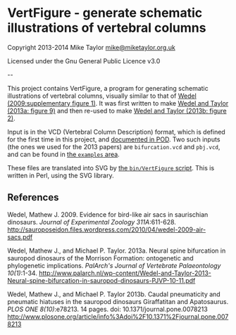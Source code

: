 # VertFigure - generate schematic illustrations of vertebral columns

Copyright 2013-2014 Mike Taylor <mike@miketaylor.org.uk>

Licensed under the Gnu General Public Licence v3.0

--

This project contains VertFigure, a program for generating schematic illustrations of vertebral columns, visually similar to that of [Wedel (2009:supplementary figure 1)](https://svpow.files.wordpress.com/2009/02/wedel-2009-supplementary-fig-1.jpg). It was first written to make [Wedel and Taylor (2013a: figure 9)](https://svpow.files.wordpress.com/2013/03/wedel-and-taylor-2013-bifurcation-figure-9-bifurcatogram.jpg) and then re-used to make [Wedel and Taylor (2013b: figure 2)](https://svpow.files.wordpress.com/2013/11/wedel-taylor-2013b-figure-2-phylogenetic-distribution-of-caudal-pneumaticity.jpg).

Input is in the VCD (Vertebral Column Description) format, which is defined for the first time in this project, and [documented in POD](https://metacpan.org/pod/VSG::VCD::Format). Two such inputs (the ones we used for the 2013 papers) are `bifurcation.vcd` and `pbj.vcd`, and can be found in [the `examples` area](examples).

These files are translated into SVG by [the `bin/VertFigure` script](bin/VertFigure). This is written in Perl, using the SVG library.


## References

Wedel, Mathew J. 2009. Evidence for bird-like air sacs in saurischian dinosaurs. _Journal of Experimental Zoology_ *311A*:611-628.
http://sauroposeidon.files.wordpress.com/2010/04/wedel-2009-air-sacs.pdf

Wedel, Mathew J., and Michael P. Taylor. 2013a. Neural spine bifurcation in sauropod dinosaurs of the Morrison Formation: ontogenetic and phylogenetic implications. _PalArch's Journal of Vertebrate Palaeontology_ *10(1)*:1-34.
http://www.palarch.nl/wp-content/Wedel-and-Taylor-2013-Neural-spine-bifurcation-in-sauropod-dinosaurs-PJVP-10-11.pdf

Wedel, Mathew J., and Michael P. Taylor 2013b. Caudal pneumaticity and pneumatic hiatuses in the sauropod dinosaurs Giraffatitan and Apatosaurus. _PLOS ONE_ *8(10)*:e78213. 14 pages. doi: 10.1371/journal.pone.0078213
http://www.plosone.org/article/info%3Adoi%2F10.1371%2Fjournal.pone.0078213

